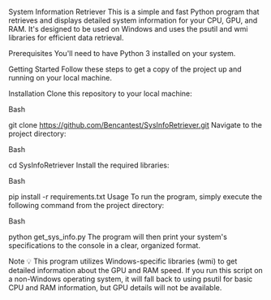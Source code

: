 System Information Retriever 
This is a simple and fast Python program that retrieves and displays detailed system information for your CPU, GPU, and RAM. It's designed to be used on Windows and uses the psutil and wmi libraries for efficient data retrieval.

Prerequisites
You'll need to have Python 3 installed on your system.

Getting Started
Follow these steps to get a copy of the project up and running on your local machine.

Installation
Clone this repository to your local machine:

Bash

git clone https://github.com/Bencantest/SysInfoRetriever.git
Navigate to the project directory:

Bash

cd SysInfoRetriever
Install the required libraries:

Bash

pip install -r requirements.txt
Usage
To run the program, simply execute the following command from the project directory:

Bash

python get_sys_info.py
The program will then print your system's specifications to the console in a clear, organized format.

Note 💡
This program utilizes Windows-specific libraries (wmi) to get detailed information about the GPU and RAM speed. If you run this script on a non-Windows operating system, it will fall back to using psutil for basic CPU and RAM information, but GPU details will not be available.
